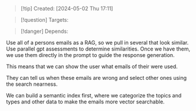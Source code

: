 
>[!tip] Created: [2024-05-02 Thu 17:11]

>[!question] Targets: 

>[!danger] Depends: 

Use all of a persons emails as a RAG, so we pull in several that look similar.
Use parallel gpt assessments to determine similarities.
Once we have them, we use them directly in the prompt to guide the response generation.

This means that we can show the user what emails of their were used.

They can tell us when these emails are wrong and select other ones using the search nearness.

We can build a semantic index first, where we categorize the topics and types and other data to make the emails more vector searchable.